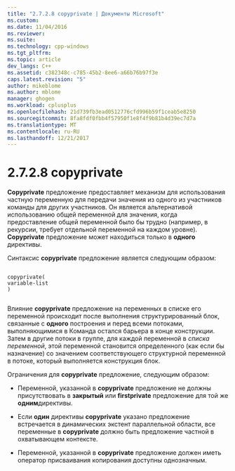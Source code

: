 ```yaml
---
title: "2.7.2.8 copyprivate | Документы Microsoft"
ms.custom: 
ms.date: 11/04/2016
ms.reviewer: 
ms.suite: 
ms.technology: cpp-windows
ms.tgt_pltfrm: 
ms.topic: article
dev_langs: C++
ms.assetid: c382348c-c785-45b2-8ee6-a66b76b97f3e
caps.latest.revision: "5"
author: mikeblome
ms.author: mblome
manager: ghogen
ms.workload: cplusplus
ms.openlocfilehash: 21d739fb3ead0512776cfd996b59f1ceab5e8250
ms.sourcegitcommit: 8fa8fdf0fbb4f57950f1e8f4f9b81b4d39ec7d7a
ms.translationtype: MT
ms.contentlocale: ru-RU
ms.lasthandoff: 12/21/2017
---
```

# <a name="2728-copyprivate"></a>2.7.2.8 copyprivate
**Copyprivate** предложение предоставляет механизм для использования частную переменную для передачи значения из одного из участников команды для других участников. Он является альтернативой использованию общей переменной для значения, когда предоставление общей переменной было бы трудно (например, в рекурсии, требует отдельной переменной на каждом уровне). **Copyprivate** предложение может находиться только в **одного** директивы.  
  
 Синтаксис **copyprivate** предложение является следующим образом:  
  
```  
  
copyprivate(  
variable-list  
)  
  
```  
  
 Влияние **copyprivate** предложение на переменных в списке его переменной происходит после выполнения структурированный блок, связанные с **одного** построения и перед всеми потоками, выполняющимися в Команда остался барьера в конце конструкции. Затем в другие потоки в группе, для каждой переменной в *списка переменной*, этой переменной становится определенного (как если бы назначение) со значением соответствующего структурной переменной в потоке, который выполняется конструкция блок.  
  
 Ограничения для **copyprivate** предложение, следующим образом:  
  
-   Переменной, указанной в **copyprivate** предложение не должны присутствовать в **закрытый** или **firstprivate** предложение для той же **одним**директивы.  
  
-   Если **один** директивы **copyprivate** указано предложение встречается в динамических экстент параллельной области, все переменные в **copyprivate** должно быть предложение частной в охватывающем контексте.  
  
-   Переменной, указанной в **copyprivate** предложение должен иметь оператор присваивания копирования доступны однозначным.